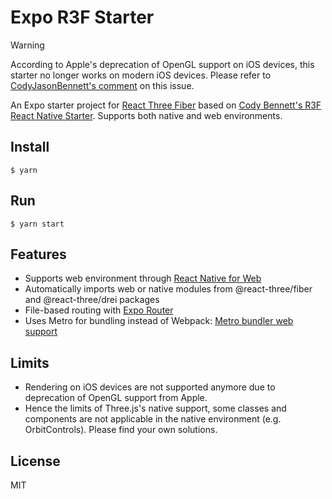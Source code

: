 # Expo R3F Starter

> [!WARNING]
> According to Apple's deprecation of OpenGL support on iOS devices, this starter no longer works on modern iOS devices. Please refer to [CodyJasonBennett's comment](https://github.com/pmndrs/react-three-fiber/issues/2546) on this issue.

An Expo starter project for [React Three Fiber](https://github.com/pmndrs/react-three-fiber) based on [Cody Bennett's R3F React Native Starter](https://github.com/CodyJasonBennett/r3f-native-starter). Supports both native and web environments.

## Install

```
$ yarn
```

## Run

```
$ yarn start
```

## Features

- Supports web environment through [React Native for Web](https://necolas.github.io/react-native-web/)
- Automatically imports web or native modules from @react-three/fiber and @react-three/drei packages
- File-based routing with [Expo Router](https://github.com/expo/router)
- Uses Metro for bundling instead of Webpack: [Metro bundler web support](https://docs.expo.dev/guides/customizing-metro/#web-support)

## Limits

- Rendering on iOS devices are not supported anymore due to deprecation of OpenGL support from Apple.
- Hence the limits of Three.js's native support, some classes and components are not applicable in the native environment (e.g. OrbitControls). Please find your own solutions.

## License

MIT
